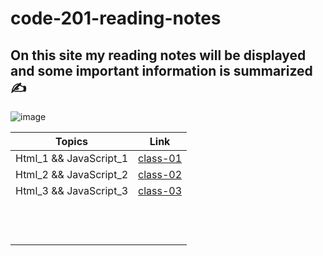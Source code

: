 # code-201-reading-notes 	
## On this site my reading notes will be displayed and some important information is summarized :writing_hand:	

![image](https://img.lovepik.com/photo/40006/9861.jpg_wh860.jpg)

| Topics  | Link  |
|---|---|
|  Html_1 && JavaScript_1 | [class-01](https://hananaltobasi.github.io/code-201-reading-notes/class-01) | 
| Html_2 && JavaScript_2  | [class-02](https://hananaltobasi.github.io/code-201-reading-notes/class-02) |
|   Html_3 && JavaScript_3 |  [class-03](https://hananaltobasi.github.io/code-201-reading-notes/class-03) | 
|   |   |
|   |   |  
|   |   |
|   |   | 
|   |   |
|   |   |  
|   |   |
|   |   |
|   |   | 
|   |   |
|   |   |  
|   |   |
